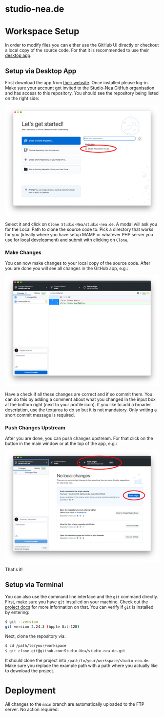 studio-nea.de
=============

# Workspace Setup

In order to modify files you can either use the GitHub UI directly or checkout a local copy of the source code. For that it is recommended to use their [desktop app](https://desktop.github.com/).

## Setup via Desktop App

First download the app from [their website](https://desktop.github.com/). Once installed please log-in. Make sure your account got invited to the [Studio-Nea](https://github.com/Studio-Nea?type=source) GitHub organisation and has access to this repository. You should see the repository being listed on the right side:

![GitHub App](./.github/assets/listedProject.png "GitHub App lists the target repository")

Select it and click on `Clone Studio-Nea/studio-nea.de`. A modal will ask you for the Local Path to clone the source code to. Pick a directory that works for you (ideally where you have setup MAMP or whatever PHP server you use for local development) and submit with clicking on `Clone`.

### Make Changes

You can now make changes to your local copy of the source code. After you are done you will see all changes in the GitHub app, e.g.:

![Changes GitHub App](./.github/assets/changes.png "Changes in GitHub App")

Have a check if all these changes are correct and if so commit them. You can do this by adding a comment about what you changed in the input box at the bottom right (next to your profile icon). If you like to add a broader description, use the textarea to do so but it is not mandatory. Only writing a short commit message is required.

### Push Changes Upstream

After you are done, you can push changes upstream. For that click on the button in the main window or at the top of the app, e.g.:

![Changes GitHub App](./.github/assets/pushUpstream.png "Changes in GitHub App")

That's it!

## Setup via Terminal

You can also use the command line interface and the `git` command directly. First, make sure you have `git` installed on your machine. Check out the [project docs](https://git-scm.com/downloads) for more information on that. You can verify if `git` is installed by entering:

```sh
$ git --version
git version 2.24.3 (Apple Git-128)
```

Next, clone the repository via:

```sh
$ cd /path/to/your/workspace
$ git clone git@github.com:Studio-Nea/studio-nea.de.git
```

It should clone the project into `/path/to/your/workspace/studio-nea.de`. Make sure you replace the example path with a path where you actually like to download the project.

# Deployment

All changes to the `main` branch are automatically uploaded to the FTP server. No action required.
